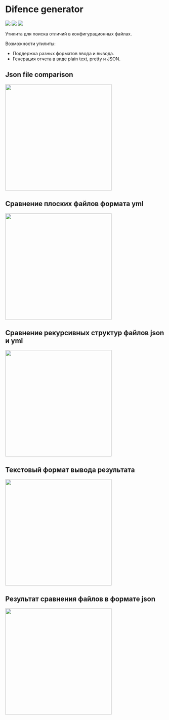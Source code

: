 # Difence generator
<a href="https://travis-ci.org/YuliaZZZ/python-project-lvl2"><img src="https://travis-ci.org/YuliaZZZ/python-project-lvl1.svg?branch=master"></a>
<a href="https://codeclimate.com/github/YuliaZZZ/python-project-lvl2/maintainability"><img src="https://api.codeclimate.com/v1/badges/96830276a450fc534e4a/maintainability" /></a>
<a href="https://codeclimate.com/github/YuliaZZZ/python-project-lvl2/test_coverage"><img src="https://api.codeclimate.com/v1/badges/96830276a450fc534e4a/test_coverage" /></a>
<p>Утилита для поиска отличий в конфигурационных файлах.</p>
<p>Возможности утилиты:</p>
<ul>
  <li>Поддержка разных форматов ввода и вывода.</li>
  <li>Генерация отчета в виде plain text, pretty и JSON.</li></ul>

## Json file comparison
<a href="https://asciinema.org/a/297865"><img src="https://asciinema.org/a/lZmJKg3TT3BWqohxSOYhMjJvH.png" width="336"/></a>
## Сравнение плоских файлов формата yml
<a href="https://asciinema.org/a/303860"><img src="https://asciinema.org/a/lZmJKg3TT3BWqohxSOYhMjJvH.png" width="336"/></a>
## Сравнение рекурсивных структур файлов json и yml
<a href="https://asciinema.org/a/303861"><img src="https://asciinema.org/a/lZmJKg3TT3BWqohxSOYhMjJvH.png" width="336"/></a>
## Текстовый формат вывода результата
<a href="https://asciinema.org/a/303863"><img src="https://asciinema.org/a/lZmJKg3TT3BWqohxSOYhMjJvH.png" width="336"/></a>
## Результат сравнения файлов в формате json
<a href="https://asciinema.org/a/304731"><img src="https://asciinema.org/a/lZmJKg3TT3BWqohxSOYhMjJvH.png" width="336"/></a>
